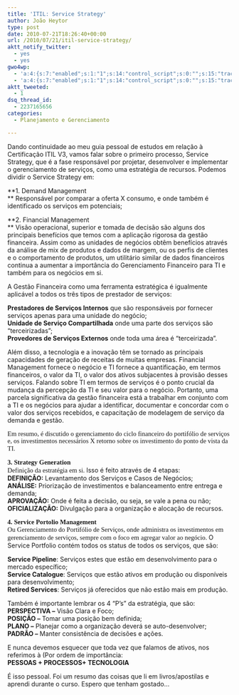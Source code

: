 ```yaml
---
title: 'ITIL: Service Strategy'
author: João Heytor
type: post
date: 2010-07-21T18:26:40+00:00
url: /2010/07/21/itil-service-strategy/
aktt_notify_twitter:
  - yes
  - yes
gwo4wp:
  - 'a:4:{s:7:"enabled";s:1:"1";s:14:"control_script";s:0:"";s:15:"tracking_script";s:0:"";s:17:"conversion_script";s:0:"";}'
  - 'a:4:{s:7:"enabled";s:1:"1";s:14:"control_script";s:0:"";s:15:"tracking_script";s:0:"";s:17:"conversion_script";s:0:"";}'
aktt_tweeted:
  - 1
dsq_thread_id:
  - 2237165656
categories:
  - Planejamento e Gerenciamento

---
```

Dando continuidade ao meu guia pessoal de estudos em relação à Certificação ITIL V3, vamos falar sobre o primeiro processo, Service Strategy, que é a fase responsável por projetar, desenvolver e implementar o gerenciamento de serviços, como uma estratégia de recursos. Podemos dividir o Service Strategy em:

**1. Demand Management  
** Responsável por comparar a oferta X consumo, e onde também é identificado os serviços em potenciais;

**2. Financial Management  
** Visão operacional, superior e tomada de decisão são alguns dos principais benefícios que temos com a aplicação rigorosa da gestão financeira. Assim como as unidades de negócios obtêm benefícios através da análise de mix de produtos e dados de margem, ou os perfis de clientes e o comportamento de produtos, um utilitário similar de dados financeiros continua a aumentar a importância do Gerenciamento Financeiro para TI e também para os negócios em si.

A Gestão Financeira como uma ferramenta estratégica é igualmente aplicável a todos os três tipos de prestador de serviços:

**Prestadores de Serviços Internos** que são responsáveis por fornecer serviços apenas para uma unidade do negócio;  
**Unidade de Serviço Compartilhada** onde uma parte dos serviços são “terceirizadas”;  
**Provedores de Serviços Externos** onde toda uma área é “terceirizada”.

Além disso, a tecnologia e a inovação têm se tornado as principais capacidades de geração de receitas de muitas empresas. Financial Management fornece o negócio e TI fornece a quantificação, em termos financeiros, o valor da TI, o valor dos ativos subjacentes à provisão desses serviços. Falando sobre TI em termos de serviços é o ponto crucial da mudança da percepção da TI e seu valor para o negócio. Portanto, uma parcela significativa da gestão financeira está a trabalhar em conjunto com a TI e os negócios para ajudar a identificar, documentar e concordar com o valor dos serviços recebidos, e capacitação de modelagem de serviço da demanda e gestão.

<span style="line-height: 115%;font-family: 'Calibri','sans-serif';font-size: 11pt">Em resumo, é discutido o gerenciamento do ciclo financeiro do portifólio de serviços e, os investimentos necessários X retorno sobre os investimento do ponto de vista da TI.</span>

<span style="line-height: 115%;font-family: 'Calibri','sans-serif';font-size: 11pt"><strong>3. Strategy Generation<br /> </strong></span><span style="line-height: 115%;font-family: 'Calibri','sans-serif';font-size: 11pt">Definição da estratégia em si. </span>Isso é feito através de 4 etapas:  
**DEFINIÇÃO:** Levantamento dos Serviços e Casos de Negócios;  
**ANÁLISE:** Priorização de investimentos e balanceamento entre entrega e demanda;  
**APROVAÇÃO:** Onde é feita a decisão, ou seja, se vale a pena ou não;  
**OFICIALIZAÇÃO:** Divulgação para a organização e alocação de recursos.

<span style="line-height: 115%;font-family: 'Calibri','sans-serif';font-size: 11pt"><strong>4. Service Portolio Management<br /> </strong></span><span style="line-height: 115%;font-family: 'Calibri','sans-serif';font-size: 11pt">Ou Gerenciamento do Portifólio de Serviços, onde administra os investimentos em gerenciamento de serviços, sempre com o foco em agregar valor ao negócio. </span>O Service Portfolio contém todos os status de todos os serviços, que são:

**Service Pipeline**: Serviços estes que estão em desenvolvimento para o mercado específico;  
**Service Catalogue**: Serviços que estão ativos em produção ou disponíveis para desenvolvimento;  
**Retired Services**: Serviços já oferecidos que não estão mais em produção.

Também é importante lembrar os 4 “P’s” da estratégia, que são:  
**PERSPECTIVA –** Visão Clara e Foco;  
**POSIÇÃO –** Tomar uma posição bem definida;  
**PLANO –** Planejar como a organização deverá se auto-desenvolver;  
**PADRÃO –** Manter consistência de decisões e ações.

E nunca devemos esquecer que toda vez que falamos de ativos, nos referimos à (Por ordem de importância:  
**PESSOAS + PROCESSOS+ TECNOLOGIA**

É isso pessoal. Foi um resumo das coisas que li em livros/apostilas e aprendi durante o curso. Espero que tenham gostado&#8230;